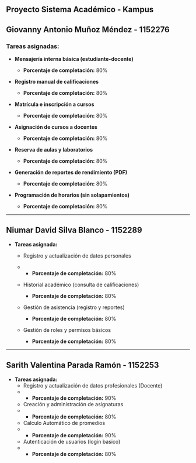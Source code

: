Proyecto Sistema Académico - Kampus
---

## Giovanny Antonio Muñoz Méndez - 1152276

### Tareas asignadas:

- **Mensajería interna básica (estudiante-docente)**  
  - **Porcentaje de completación:** 80%

- **Registro manual de calificaciones**  
  - **Porcentaje de completación:** 80%

- **Matrícula e inscripción a cursos**  
  - **Porcentaje de completación:** 80%

- **Asignación de cursos a docentes**  
  - **Porcentaje de completación:** 80%

- **Reserva de aulas y laboratorios**  
  - **Porcentaje de completación:** 80%

- **Generación de reportes de rendimiento (PDF)**  
  - **Porcentaje de completación:** 80%

- **Programación de horarios (sin solapamientos)**  
  - **Porcentaje de completación:** 80%

---

## Niumar David Silva Blanco - 1152289

- **Tareas asignada:**
    - Registro y actualización de datos personales
    - - **Porcentaje de completación:** 80%

    - Historial académico (consulta de calificaciones)
      - **Porcentaje de completación:** 80%
     
    - Gestión de asistencia (registro y reportes)
      - **Porcentaje de completación:** 80%
  
    - Gestión de roles y permisos básicos
      - **Porcentaje de completación:** 80%      
---

## Sarith Valentina Parada Ramón - 1152253

- **Tareas asignada:**
    - Registro y actualización de datos profesionales (Docente)
    - - **Porcentaje de completación:** 90%
    - Creación y administración de asignaturas
    - - **Porcentaje de completación:** 80%
    - Calculo Automático de promedios
    - - **Porcentaje de completación:** 90%
    - Autenticación de usuarios (login basico)
    - - **Porcentaje de completación:** 80%
